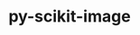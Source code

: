 ---
title: "py-scikit-image"
layout: cache
categories: [package, develop]
meta: {"versions": ["0.18.3", "0.20.0"], "compilers": ["gcc@=11.4.0", "gcc@=9.4.0", "oneapi@=2023.2.0", "oneapi@=2023.2.1"], "oss": ["ubuntu20.04"], "platforms": ["linux"], "targets": ["aarch64", "neoverse_v1", "ppc64le", "x86_64_v3"], "stacks": ["e4s", "e4s-arm", "e4s-neoverse_v1", "e4s-oneapi", "e4s-power", "root"], "num_specs": 120, "num_specs_by_stack": {"e4s-arm": 11, "root": 120, "e4s-neoverse_v1": 18, "e4s-power": 29, "e4s": 28, "e4s-oneapi": 34}}
spec_details: [{"hash": "emgnlub26xlrs3d63sxuvil75aewg7ve", "compiler": "gcc@=11.4.0", "versions": ["0.20.0"], "os": "ubuntu20.04", "platform": "linux", "target": "aarch64", "variants": ["build_system=python_pip"], "stacks": ["e4s-arm", "root"], "size": "-", "tarball": "https://binaries.spack.io/develop/build_cache/linux-ubuntu20.04-aarch64/gcc-11.4.0/py-scikit-image-0.20.0/linux-ubuntu20.04-aarch64-gcc-11.4.0-py-scikit-image-0.20.0-emgnlub26xlrs3d63sxuvil75aewg7ve.spack"}, {"hash": "tdtnoyktl3ws3erw2573giunemvx5f6w", "compiler": "gcc@=11.4.0", "versions": ["0.20.0"], "os": "ubuntu20.04", "platform": "linux", "target": "aarch64", "variants": ["build_system=python_pip"], "stacks": ["e4s-arm", "root"], "size": "-", "tarball": "https://binaries.spack.io/develop/build_cache/linux-ubuntu20.04-aarch64/gcc-11.4.0/py-scikit-image-0.20.0/linux-ubuntu20.04-aarch64-gcc-11.4.0-py-scikit-image-0.20.0-tdtnoyktl3ws3erw2573giunemvx5f6w.spack"}, {"hash": "pixkojj2ixl64v3n3lwxa2bdyfpwqtwg", "compiler": "gcc@=11.4.0", "versions": ["0.20.0"], "os": "ubuntu20.04", "platform": "linux", "target": "aarch64", "variants": ["build_system=python_pip"], "stacks": ["e4s-arm", "root"], "size": "-", "tarball": "https://binaries.spack.io/develop/build_cache/linux-ubuntu20.04-aarch64/gcc-11.4.0/py-scikit-image-0.20.0/linux-ubuntu20.04-aarch64-gcc-11.4.0-py-scikit-image-0.20.0-pixkojj2ixl64v3n3lwxa2bdyfpwqtwg.spack"}, {"hash": "e5ksengjhpinkf75nv5cxamnlr2qwyn7", "compiler": "gcc@=11.4.0", "versions": ["0.20.0"], "os": "ubuntu20.04", "platform": "linux", "target": "aarch64", "variants": ["build_system=python_pip"], "stacks": ["e4s-arm", "root"], "size": "-", "tarball": "https://binaries.spack.io/develop/build_cache/linux-ubuntu20.04-aarch64/gcc-11.4.0/py-scikit-image-0.20.0/linux-ubuntu20.04-aarch64-gcc-11.4.0-py-scikit-image-0.20.0-e5ksengjhpinkf75nv5cxamnlr2qwyn7.spack"}, {"hash": "du5wd7e3hjzdl4beo6m5u7nknjxe7r6k", "compiler": "gcc@=11.4.0", "versions": ["0.20.0"], "os": "ubuntu20.04", "platform": "linux", "target": "aarch64", "variants": ["build_system=python_pip"], "stacks": ["e4s-arm", "root"], "size": "-", "tarball": "https://binaries.spack.io/develop/build_cache/linux-ubuntu20.04-aarch64/gcc-11.4.0/py-scikit-image-0.20.0/linux-ubuntu20.04-aarch64-gcc-11.4.0-py-scikit-image-0.20.0-du5wd7e3hjzdl4beo6m5u7nknjxe7r6k.spack"}, {"hash": "bvx2x5vcmc2khfdwhm2zuathghn74qld", "compiler": "gcc@=11.4.0", "versions": ["0.20.0"], "os": "ubuntu20.04", "platform": "linux", "target": "aarch64", "variants": ["build_system=python_pip"], "stacks": ["e4s-arm", "root"], "size": "-", "tarball": "https://binaries.spack.io/develop/build_cache/linux-ubuntu20.04-aarch64/gcc-11.4.0/py-scikit-image-0.20.0/linux-ubuntu20.04-aarch64-gcc-11.4.0-py-scikit-image-0.20.0-bvx2x5vcmc2khfdwhm2zuathghn74qld.spack"}, {"hash": "avtxldinvi36eqetgzmduvf2wrrwkazy", "compiler": "gcc@=11.4.0", "versions": ["0.20.0"], "os": "ubuntu20.04", "platform": "linux", "target": "aarch64", "variants": ["build_system=python_pip"], "stacks": ["e4s-arm", "root"], "size": "-", "tarball": "https://binaries.spack.io/develop/build_cache/linux-ubuntu20.04-aarch64/gcc-11.4.0/py-scikit-image-0.20.0/linux-ubuntu20.04-aarch64-gcc-11.4.0-py-scikit-image-0.20.0-avtxldinvi36eqetgzmduvf2wrrwkazy.spack"}, {"hash": "xzabhomxoyflmq35rpab75znkiask4uf", "compiler": "gcc@=11.4.0", "versions": ["0.20.0"], "os": "ubuntu20.04", "platform": "linux", "target": "aarch64", "variants": ["build_system=python_pip"], "stacks": ["e4s-arm", "root"], "size": "-", "tarball": "https://binaries.spack.io/develop/build_cache/linux-ubuntu20.04-aarch64/gcc-11.4.0/py-scikit-image-0.20.0/linux-ubuntu20.04-aarch64-gcc-11.4.0-py-scikit-image-0.20.0-xzabhomxoyflmq35rpab75znkiask4uf.spack"}, {"hash": "4rexx6su5nflal5xiaixe7ggrhdpi4xl", "compiler": "gcc@=11.4.0", "versions": ["0.20.0"], "os": "ubuntu20.04", "platform": "linux", "target": "aarch64", "variants": ["build_system=python_pip"], "stacks": ["e4s-arm", "root"], "size": "-", "tarball": "https://binaries.spack.io/develop/build_cache/linux-ubuntu20.04-aarch64/gcc-11.4.0/py-scikit-image-0.20.0/linux-ubuntu20.04-aarch64-gcc-11.4.0-py-scikit-image-0.20.0-4rexx6su5nflal5xiaixe7ggrhdpi4xl.spack"}, {"hash": "wpnpw6kex5fjqh4hu5yx6ugfxosqitwz", "compiler": "gcc@=11.4.0", "versions": ["0.18.3"], "os": "ubuntu20.04", "platform": "linux", "target": "aarch64", "variants": ["build_system=python_pip"], "stacks": ["e4s-arm", "root"], "size": "-", "tarball": "https://binaries.spack.io/develop/build_cache/linux-ubuntu20.04-aarch64/gcc-11.4.0/py-scikit-image-0.18.3/linux-ubuntu20.04-aarch64-gcc-11.4.0-py-scikit-image-0.18.3-wpnpw6kex5fjqh4hu5yx6ugfxosqitwz.spack"}, {"hash": "25rtj6r26yuc6gcnw5g3owt7m5kxjkup", "compiler": "gcc@=11.4.0", "versions": ["0.20.0"], "os": "ubuntu20.04", "platform": "linux", "target": "aarch64", "variants": ["build_system=python_pip"], "stacks": ["e4s-arm", "root"], "size": "-", "tarball": "https://binaries.spack.io/develop/build_cache/linux-ubuntu20.04-aarch64/gcc-11.4.0/py-scikit-image-0.20.0/linux-ubuntu20.04-aarch64-gcc-11.4.0-py-scikit-image-0.20.0-25rtj6r26yuc6gcnw5g3owt7m5kxjkup.spack"}, {"hash": "dbgv6zl63sbxslgrsrfg2bwdzil5wqve", "compiler": "gcc@=11.4.0", "versions": ["0.20.0"], "os": "ubuntu20.04", "platform": "linux", "target": "neoverse_v1", "variants": ["build_system=python_pip"], "stacks": ["e4s-neoverse_v1", "root"], "size": "-", "tarball": "https://binaries.spack.io/develop/build_cache/linux-ubuntu20.04-neoverse_v1/gcc-11.4.0/py-scikit-image-0.20.0/linux-ubuntu20.04-neoverse_v1-gcc-11.4.0-py-scikit-image-0.20.0-dbgv6zl63sbxslgrsrfg2bwdzil5wqve.spack"}, {"hash": "23bha5p27korzc45yjdipxfogfgwu7am", "compiler": "gcc@=11.4.0", "versions": ["0.20.0"], "os": "ubuntu20.04", "platform": "linux", "target": "neoverse_v1", "variants": ["build_system=python_pip"], "stacks": ["e4s-neoverse_v1", "root"], "size": "-", "tarball": "https://binaries.spack.io/develop/build_cache/linux-ubuntu20.04-neoverse_v1/gcc-11.4.0/py-scikit-image-0.20.0/linux-ubuntu20.04-neoverse_v1-gcc-11.4.0-py-scikit-image-0.20.0-23bha5p27korzc45yjdipxfogfgwu7am.spack"}, {"hash": "gmyswln4ocbvze5hgu5ahz3qoerwvo63", "compiler": "gcc@=11.4.0", "versions": ["0.20.0"], "os": "ubuntu20.04", "platform": "linux", "target": "neoverse_v1", "variants": ["build_system=python_pip"], "stacks": ["e4s-neoverse_v1", "root"], "size": "-", "tarball": "https://binaries.spack.io/develop/build_cache/linux-ubuntu20.04-neoverse_v1/gcc-11.4.0/py-scikit-image-0.20.0/linux-ubuntu20.04-neoverse_v1-gcc-11.4.0-py-scikit-image-0.20.0-gmyswln4ocbvze5hgu5ahz3qoerwvo63.spack"}, {"hash": "54pq4jqzh6bo2q745m5t74t3cseh4fgq", "compiler": "gcc@=11.4.0", "versions": ["0.20.0"], "os": "ubuntu20.04", "platform": "linux", "target": "neoverse_v1", "variants": ["build_system=python_pip"], "stacks": ["e4s-neoverse_v1", "root"], "size": "-", "tarball": "https://binaries.spack.io/develop/build_cache/linux-ubuntu20.04-neoverse_v1/gcc-11.4.0/py-scikit-image-0.20.0/linux-ubuntu20.04-neoverse_v1-gcc-11.4.0-py-scikit-image-0.20.0-54pq4jqzh6bo2q745m5t74t3cseh4fgq.spack"}, {"hash": "prlfc7o3bz4wjhn76nfi4aq7h6nccmbv", "compiler": "gcc@=11.4.0", "versions": ["0.20.0"], "os": "ubuntu20.04", "platform": "linux", "target": "neoverse_v1", "variants": ["build_system=python_pip"], "stacks": ["e4s-neoverse_v1", "root"], "size": "-", "tarball": "https://binaries.spack.io/develop/build_cache/linux-ubuntu20.04-neoverse_v1/gcc-11.4.0/py-scikit-image-0.20.0/linux-ubuntu20.04-neoverse_v1-gcc-11.4.0-py-scikit-image-0.20.0-prlfc7o3bz4wjhn76nfi4aq7h6nccmbv.spack"}, {"hash": "ll2632gvibq5gf6fglhf45zemhljgll3", "compiler": "gcc@=11.4.0", "versions": ["0.20.0"], "os": "ubuntu20.04", "platform": "linux", "target": "neoverse_v1", "variants": ["build_system=python_pip"], "stacks": ["e4s-neoverse_v1", "root"], "size": "-", "tarball": "https://binaries.spack.io/develop/build_cache/linux-ubuntu20.04-neoverse_v1/gcc-11.4.0/py-scikit-image-0.20.0/linux-ubuntu20.04-neoverse_v1-gcc-11.4.0-py-scikit-image-0.20.0-ll2632gvibq5gf6fglhf45zemhljgll3.spack"}, {"hash": "7sbappmzqheslodwr4tpgwuw6fcihtal", "compiler": "gcc@=11.4.0", "versions": ["0.20.0"], "os": "ubuntu20.04", "platform": "linux", "target": "neoverse_v1", "variants": ["build_system=python_pip"], "stacks": ["e4s-neoverse_v1", "root"], "size": "-", "tarball": "https://binaries.spack.io/develop/build_cache/linux-ubuntu20.04-neoverse_v1/gcc-11.4.0/py-scikit-image-0.20.0/linux-ubuntu20.04-neoverse_v1-gcc-11.4.0-py-scikit-image-0.20.0-7sbappmzqheslodwr4tpgwuw6fcihtal.spack"}, {"hash": "mkbkrjd2zbxalnbdizcdenq5pkwuhccw", "compiler": "gcc@=11.4.0", "versions": ["0.20.0"], "os": "ubuntu20.04", "platform": "linux", "target": "neoverse_v1", "variants": ["build_system=python_pip"], "stacks": ["e4s-neoverse_v1", "root"], "size": "-", "tarball": "https://binaries.spack.io/develop/build_cache/linux-ubuntu20.04-neoverse_v1/gcc-11.4.0/py-scikit-image-0.20.0/linux-ubuntu20.04-neoverse_v1-gcc-11.4.0-py-scikit-image-0.20.0-mkbkrjd2zbxalnbdizcdenq5pkwuhccw.spack"}, {"hash": "ahjbrrw4crvm2qcwvfukfqwijonvznm4", "compiler": "gcc@=11.4.0", "versions": ["0.20.0"], "os": "ubuntu20.04", "platform": "linux", "target": "neoverse_v1", "variants": ["build_system=python_pip"], "stacks": ["e4s-neoverse_v1", "root"], "size": "-", "tarball": "https://binaries.spack.io/develop/build_cache/linux-ubuntu20.04-neoverse_v1/gcc-11.4.0/py-scikit-image-0.20.0/linux-ubuntu20.04-neoverse_v1-gcc-11.4.0-py-scikit-image-0.20.0-ahjbrrw4crvm2qcwvfukfqwijonvznm4.spack"}, {"hash": "kfvun76phpsvvjnrtb6td4etmosvnvx5", "compiler": "gcc@=11.4.0", "versions": ["0.20.0"], "os": "ubuntu20.04", "platform": "linux", "target": "neoverse_v1", "variants": ["build_system=python_pip"], "stacks": ["e4s-neoverse_v1", "root"], "size": "-", "tarball": "https://binaries.spack.io/develop/build_cache/linux-ubuntu20.04-neoverse_v1/gcc-11.4.0/py-scikit-image-0.20.0/linux-ubuntu20.04-neoverse_v1-gcc-11.4.0-py-scikit-image-0.20.0-kfvun76phpsvvjnrtb6td4etmosvnvx5.spack"}, {"hash": "r3mf23eve5k3t7fbhyojiuhhzablhchc", "compiler": "gcc@=11.4.0", "versions": ["0.20.0"], "os": "ubuntu20.04", "platform": "linux", "target": "neoverse_v1", "variants": ["build_system=python_pip"], "stacks": ["e4s-neoverse_v1", "root"], "size": "-", "tarball": "https://binaries.spack.io/develop/build_cache/linux-ubuntu20.04-neoverse_v1/gcc-11.4.0/py-scikit-image-0.20.0/linux-ubuntu20.04-neoverse_v1-gcc-11.4.0-py-scikit-image-0.20.0-r3mf23eve5k3t7fbhyojiuhhzablhchc.spack"}, {"hash": "ib2rapcoh7k5sccpgqqg6qgingvo2j5x", "compiler": "gcc@=11.4.0", "versions": ["0.20.0"], "os": "ubuntu20.04", "platform": "linux", "target": "neoverse_v1", "variants": ["build_system=python_pip"], "stacks": ["e4s-neoverse_v1", "root"], "size": "-", "tarball": "https://binaries.spack.io/develop/build_cache/linux-ubuntu20.04-neoverse_v1/gcc-11.4.0/py-scikit-image-0.20.0/linux-ubuntu20.04-neoverse_v1-gcc-11.4.0-py-scikit-image-0.20.0-ib2rapcoh7k5sccpgqqg6qgingvo2j5x.spack"}, {"hash": "rajnkdvnsgtfbfudlirxcrjtl75g42er", "compiler": "gcc@=11.4.0", "versions": ["0.20.0"], "os": "ubuntu20.04", "platform": "linux", "target": "neoverse_v1", "variants": ["build_system=python_pip"], "stacks": ["e4s-neoverse_v1", "root"], "size": "-", "tarball": "https://binaries.spack.io/develop/build_cache/linux-ubuntu20.04-neoverse_v1/gcc-11.4.0/py-scikit-image-0.20.0/linux-ubuntu20.04-neoverse_v1-gcc-11.4.0-py-scikit-image-0.20.0-rajnkdvnsgtfbfudlirxcrjtl75g42er.spack"}, {"hash": "gktvughtq42xz4pkeyxgd2yu6favqd2q", "compiler": "gcc@=11.4.0", "versions": ["0.20.0"], "os": "ubuntu20.04", "platform": "linux", "target": "neoverse_v1", "variants": ["build_system=python_pip"], "stacks": ["e4s-neoverse_v1", "root"], "size": "-", "tarball": "https://binaries.spack.io/develop/build_cache/linux-ubuntu20.04-neoverse_v1/gcc-11.4.0/py-scikit-image-0.20.0/linux-ubuntu20.04-neoverse_v1-gcc-11.4.0-py-scikit-image-0.20.0-gktvughtq42xz4pkeyxgd2yu6favqd2q.spack"}, {"hash": "62gusnrjzwjplwvrciuxwulk2b3ilbqj", "compiler": "gcc@=11.4.0", "versions": ["0.20.0"], "os": "ubuntu20.04", "platform": "linux", "target": "neoverse_v1", "variants": ["build_system=python_pip"], "stacks": ["e4s-neoverse_v1", "root"], "size": "-", "tarball": "https://binaries.spack.io/develop/build_cache/linux-ubuntu20.04-neoverse_v1/gcc-11.4.0/py-scikit-image-0.20.0/linux-ubuntu20.04-neoverse_v1-gcc-11.4.0-py-scikit-image-0.20.0-62gusnrjzwjplwvrciuxwulk2b3ilbqj.spack"}, {"hash": "fbjbbybhjxjjgis3uoolqzgdthhnpdcm", "compiler": "gcc@=11.4.0", "versions": ["0.20.0"], "os": "ubuntu20.04", "platform": "linux", "target": "neoverse_v1", "variants": ["build_system=python_pip"], "stacks": ["e4s-neoverse_v1", "root"], "size": "-", "tarball": "https://binaries.spack.io/develop/build_cache/linux-ubuntu20.04-neoverse_v1/gcc-11.4.0/py-scikit-image-0.20.0/linux-ubuntu20.04-neoverse_v1-gcc-11.4.0-py-scikit-image-0.20.0-fbjbbybhjxjjgis3uoolqzgdthhnpdcm.spack"}, {"hash": "kgp5fzfwlgi4dy7qkfwkta6osg6vr3ii", "compiler": "gcc@=11.4.0", "versions": ["0.20.0"], "os": "ubuntu20.04", "platform": "linux", "target": "neoverse_v1", "variants": ["build_system=python_pip"], "stacks": ["e4s-neoverse_v1", "root"], "size": "-", "tarball": "https://binaries.spack.io/develop/build_cache/linux-ubuntu20.04-neoverse_v1/gcc-11.4.0/py-scikit-image-0.20.0/linux-ubuntu20.04-neoverse_v1-gcc-11.4.0-py-scikit-image-0.20.0-kgp5fzfwlgi4dy7qkfwkta6osg6vr3ii.spack"}, {"hash": "etqko7yqpxmfra4jd4mf7fniclnmhxlg", "compiler": "gcc@=11.4.0", "versions": ["0.20.0"], "os": "ubuntu20.04", "platform": "linux", "target": "neoverse_v1", "variants": ["build_system=python_pip"], "stacks": ["e4s-neoverse_v1", "root"], "size": "-", "tarball": "https://binaries.spack.io/develop/build_cache/linux-ubuntu20.04-neoverse_v1/gcc-11.4.0/py-scikit-image-0.20.0/linux-ubuntu20.04-neoverse_v1-gcc-11.4.0-py-scikit-image-0.20.0-etqko7yqpxmfra4jd4mf7fniclnmhxlg.spack"}, {"hash": "sevd7voriqoifo6koavi6mwqaezz4i7t", "compiler": "gcc@=9.4.0", "versions": ["0.20.0"], "os": "ubuntu20.04", "platform": "linux", "target": "ppc64le", "variants": ["build_system=python_pip"], "stacks": ["root", "e4s-power"], "size": "-", "tarball": "https://binaries.spack.io/develop/build_cache/linux-ubuntu20.04-ppc64le/gcc-9.4.0/py-scikit-image-0.20.0/linux-ubuntu20.04-ppc64le-gcc-9.4.0-py-scikit-image-0.20.0-sevd7voriqoifo6koavi6mwqaezz4i7t.spack"}, {"hash": "axzlv2fijqprsfuzfesb6xkpmaseisr4", "compiler": "gcc@=9.4.0", "versions": ["0.20.0"], "os": "ubuntu20.04", "platform": "linux", "target": "ppc64le", "variants": ["build_system=python_pip"], "stacks": ["root", "e4s-power"], "size": "-", "tarball": "https://binaries.spack.io/develop/build_cache/linux-ubuntu20.04-ppc64le/gcc-9.4.0/py-scikit-image-0.20.0/linux-ubuntu20.04-ppc64le-gcc-9.4.0-py-scikit-image-0.20.0-axzlv2fijqprsfuzfesb6xkpmaseisr4.spack"}, {"hash": "qrchq252fyfbyoj7nxxsyo6hn3226qya", "compiler": "gcc@=9.4.0", "versions": ["0.20.0"], "os": "ubuntu20.04", "platform": "linux", "target": "ppc64le", "variants": ["build_system=python_pip"], "stacks": ["root", "e4s-power"], "size": "-", "tarball": "https://binaries.spack.io/develop/build_cache/linux-ubuntu20.04-ppc64le/gcc-9.4.0/py-scikit-image-0.20.0/linux-ubuntu20.04-ppc64le-gcc-9.4.0-py-scikit-image-0.20.0-qrchq252fyfbyoj7nxxsyo6hn3226qya.spack"}, {"hash": "yhnysc4xjs4rwvncjeqapzlmnbrpseju", "compiler": "gcc@=9.4.0", "versions": ["0.20.0"], "os": "ubuntu20.04", "platform": "linux", "target": "ppc64le", "variants": ["build_system=python_pip"], "stacks": ["root", "e4s-power"], "size": "-", "tarball": "https://binaries.spack.io/develop/build_cache/linux-ubuntu20.04-ppc64le/gcc-9.4.0/py-scikit-image-0.20.0/linux-ubuntu20.04-ppc64le-gcc-9.4.0-py-scikit-image-0.20.0-yhnysc4xjs4rwvncjeqapzlmnbrpseju.spack"}, {"hash": "nip6s6akvdlvcdzeph2aek3kp2wzhcfi", "compiler": "gcc@=9.4.0", "versions": ["0.20.0"], "os": "ubuntu20.04", "platform": "linux", "target": "ppc64le", "variants": ["build_system=python_pip"], "stacks": ["root", "e4s-power"], "size": "-", "tarball": "https://binaries.spack.io/develop/build_cache/linux-ubuntu20.04-ppc64le/gcc-9.4.0/py-scikit-image-0.20.0/linux-ubuntu20.04-ppc64le-gcc-9.4.0-py-scikit-image-0.20.0-nip6s6akvdlvcdzeph2aek3kp2wzhcfi.spack"}, {"hash": "xbawviog2w67frgf2jfxe5ypqbo2htlw", "compiler": "gcc@=9.4.0", "versions": ["0.20.0"], "os": "ubuntu20.04", "platform": "linux", "target": "ppc64le", "variants": ["build_system=python_pip"], "stacks": ["root", "e4s-power"], "size": "-", "tarball": "https://binaries.spack.io/develop/build_cache/linux-ubuntu20.04-ppc64le/gcc-9.4.0/py-scikit-image-0.20.0/linux-ubuntu20.04-ppc64le-gcc-9.4.0-py-scikit-image-0.20.0-xbawviog2w67frgf2jfxe5ypqbo2htlw.spack"}, {"hash": "lw7mjy4fqs5kf43xkn6pguyh23pk3pt3", "compiler": "gcc@=9.4.0", "versions": ["0.20.0"], "os": "ubuntu20.04", "platform": "linux", "target": "ppc64le", "variants": ["build_system=python_pip"], "stacks": ["root", "e4s-power"], "size": "-", "tarball": "https://binaries.spack.io/develop/build_cache/linux-ubuntu20.04-ppc64le/gcc-9.4.0/py-scikit-image-0.20.0/linux-ubuntu20.04-ppc64le-gcc-9.4.0-py-scikit-image-0.20.0-lw7mjy4fqs5kf43xkn6pguyh23pk3pt3.spack"}, {"hash": "weghc7hoiiaolo6mofymo2e7iivw5udp", "compiler": "gcc@=9.4.0", "versions": ["0.20.0"], "os": "ubuntu20.04", "platform": "linux", "target": "ppc64le", "variants": ["build_system=python_pip"], "stacks": ["root", "e4s-power"], "size": "-", "tarball": "https://binaries.spack.io/develop/build_cache/linux-ubuntu20.04-ppc64le/gcc-9.4.0/py-scikit-image-0.20.0/linux-ubuntu20.04-ppc64le-gcc-9.4.0-py-scikit-image-0.20.0-weghc7hoiiaolo6mofymo2e7iivw5udp.spack"}, {"hash": "epfr7elk55mrlpw7g3en2vs6jmfm4chq", "compiler": "gcc@=9.4.0", "versions": ["0.20.0"], "os": "ubuntu20.04", "platform": "linux", "target": "ppc64le", "variants": ["build_system=python_pip"], "stacks": ["root", "e4s-power"], "size": "-", "tarball": "https://binaries.spack.io/develop/build_cache/linux-ubuntu20.04-ppc64le/gcc-9.4.0/py-scikit-image-0.20.0/linux-ubuntu20.04-ppc64le-gcc-9.4.0-py-scikit-image-0.20.0-epfr7elk55mrlpw7g3en2vs6jmfm4chq.spack"}, {"hash": "e2uodjkkrr36r32k4h4kd5puzs6oh3oo", "compiler": "gcc@=9.4.0", "versions": ["0.20.0"], "os": "ubuntu20.04", "platform": "linux", "target": "ppc64le", "variants": ["build_system=python_pip"], "stacks": ["root", "e4s-power"], "size": "-", "tarball": "https://binaries.spack.io/develop/build_cache/linux-ubuntu20.04-ppc64le/gcc-9.4.0/py-scikit-image-0.20.0/linux-ubuntu20.04-ppc64le-gcc-9.4.0-py-scikit-image-0.20.0-e2uodjkkrr36r32k4h4kd5puzs6oh3oo.spack"}, {"hash": "x2a7ga6log6o5gxhwrxh5itdwkwbkjoe", "compiler": "gcc@=9.4.0", "versions": ["0.20.0"], "os": "ubuntu20.04", "platform": "linux", "target": "ppc64le", "variants": ["build_system=python_pip"], "stacks": ["root", "e4s-power"], "size": "-", "tarball": "https://binaries.spack.io/develop/build_cache/linux-ubuntu20.04-ppc64le/gcc-9.4.0/py-scikit-image-0.20.0/linux-ubuntu20.04-ppc64le-gcc-9.4.0-py-scikit-image-0.20.0-x2a7ga6log6o5gxhwrxh5itdwkwbkjoe.spack"}, {"hash": "xgth7ya7izcmzhvinucxxfmgytdaz4wz", "compiler": "gcc@=9.4.0", "versions": ["0.20.0"], "os": "ubuntu20.04", "platform": "linux", "target": "ppc64le", "variants": ["build_system=python_pip"], "stacks": ["root", "e4s-power"], "size": "-", "tarball": "https://binaries.spack.io/develop/build_cache/linux-ubuntu20.04-ppc64le/gcc-9.4.0/py-scikit-image-0.20.0/linux-ubuntu20.04-ppc64le-gcc-9.4.0-py-scikit-image-0.20.0-xgth7ya7izcmzhvinucxxfmgytdaz4wz.spack"}, {"hash": "y27ayyeaimebvfw6j7nxjjuleipkvddl", "compiler": "gcc@=9.4.0", "versions": ["0.20.0"], "os": "ubuntu20.04", "platform": "linux", "target": "ppc64le", "variants": ["build_system=python_pip"], "stacks": ["root", "e4s-power"], "size": "-", "tarball": "https://binaries.spack.io/develop/build_cache/linux-ubuntu20.04-ppc64le/gcc-9.4.0/py-scikit-image-0.20.0/linux-ubuntu20.04-ppc64le-gcc-9.4.0-py-scikit-image-0.20.0-y27ayyeaimebvfw6j7nxjjuleipkvddl.spack"}, {"hash": "z5ulon4nuhr5grgrjftow63lhnlgtivb", "compiler": "gcc@=9.4.0", "versions": ["0.20.0"], "os": "ubuntu20.04", "platform": "linux", "target": "ppc64le", "variants": ["build_system=python_pip"], "stacks": ["root", "e4s-power"], "size": "-", "tarball": "https://binaries.spack.io/develop/build_cache/linux-ubuntu20.04-ppc64le/gcc-9.4.0/py-scikit-image-0.20.0/linux-ubuntu20.04-ppc64le-gcc-9.4.0-py-scikit-image-0.20.0-z5ulon4nuhr5grgrjftow63lhnlgtivb.spack"}, {"hash": "n2tnhwuxytkslx5ajh2uqk3vbbvvm7hu", "compiler": "gcc@=9.4.0", "versions": ["0.20.0"], "os": "ubuntu20.04", "platform": "linux", "target": "ppc64le", "variants": ["build_system=python_pip"], "stacks": ["root", "e4s-power"], "size": "-", "tarball": "https://binaries.spack.io/develop/build_cache/linux-ubuntu20.04-ppc64le/gcc-9.4.0/py-scikit-image-0.20.0/linux-ubuntu20.04-ppc64le-gcc-9.4.0-py-scikit-image-0.20.0-n2tnhwuxytkslx5ajh2uqk3vbbvvm7hu.spack"}, {"hash": "ubptcbb5i7zi2o6lrb4av3fq4vuhrgay", "compiler": "gcc@=9.4.0", "versions": ["0.20.0"], "os": "ubuntu20.04", "platform": "linux", "target": "ppc64le", "variants": ["build_system=python_pip"], "stacks": ["root", "e4s-power"], "size": "-", "tarball": "https://binaries.spack.io/develop/build_cache/linux-ubuntu20.04-ppc64le/gcc-9.4.0/py-scikit-image-0.20.0/linux-ubuntu20.04-ppc64le-gcc-9.4.0-py-scikit-image-0.20.0-ubptcbb5i7zi2o6lrb4av3fq4vuhrgay.spack"}, {"hash": "5wsqhmcequbfwn5davos335cgmbs4d3u", "compiler": "gcc@=9.4.0", "versions": ["0.20.0"], "os": "ubuntu20.04", "platform": "linux", "target": "ppc64le", "variants": ["build_system=python_pip"], "stacks": ["root", "e4s-power"], "size": "-", "tarball": "https://binaries.spack.io/develop/build_cache/linux-ubuntu20.04-ppc64le/gcc-9.4.0/py-scikit-image-0.20.0/linux-ubuntu20.04-ppc64le-gcc-9.4.0-py-scikit-image-0.20.0-5wsqhmcequbfwn5davos335cgmbs4d3u.spack"}, {"hash": "vejb6xsztdimpq7q5m26i7jkiiprffuq", "compiler": "gcc@=9.4.0", "versions": ["0.20.0"], "os": "ubuntu20.04", "platform": "linux", "target": "ppc64le", "variants": ["build_system=python_pip"], "stacks": ["root", "e4s-power"], "size": "-", "tarball": "https://binaries.spack.io/develop/build_cache/linux-ubuntu20.04-ppc64le/gcc-9.4.0/py-scikit-image-0.20.0/linux-ubuntu20.04-ppc64le-gcc-9.4.0-py-scikit-image-0.20.0-vejb6xsztdimpq7q5m26i7jkiiprffuq.spack"}, {"hash": "s6l76dnjtpat3uw42xxvg6blbtijphp4", "compiler": "gcc@=9.4.0", "versions": ["0.20.0"], "os": "ubuntu20.04", "platform": "linux", "target": "ppc64le", "variants": ["build_system=python_pip"], "stacks": ["root", "e4s-power"], "size": "-", "tarball": "https://binaries.spack.io/develop/build_cache/linux-ubuntu20.04-ppc64le/gcc-9.4.0/py-scikit-image-0.20.0/linux-ubuntu20.04-ppc64le-gcc-9.4.0-py-scikit-image-0.20.0-s6l76dnjtpat3uw42xxvg6blbtijphp4.spack"}, {"hash": "pexxlr7tsdj3rmsovbqjvc4zmt5xwip4", "compiler": "gcc@=9.4.0", "versions": ["0.20.0"], "os": "ubuntu20.04", "platform": "linux", "target": "ppc64le", "variants": ["build_system=python_pip"], "stacks": ["root", "e4s-power"], "size": "-", "tarball": "https://binaries.spack.io/develop/build_cache/linux-ubuntu20.04-ppc64le/gcc-9.4.0/py-scikit-image-0.20.0/linux-ubuntu20.04-ppc64le-gcc-9.4.0-py-scikit-image-0.20.0-pexxlr7tsdj3rmsovbqjvc4zmt5xwip4.spack"}, {"hash": "2p3phl5qr7xpvwguw5hhpsuoblfkokoa", "compiler": "gcc@=9.4.0", "versions": ["0.20.0"], "os": "ubuntu20.04", "platform": "linux", "target": "ppc64le", "variants": ["build_system=python_pip"], "stacks": ["root", "e4s-power"], "size": "-", "tarball": "https://binaries.spack.io/develop/build_cache/linux-ubuntu20.04-ppc64le/gcc-9.4.0/py-scikit-image-0.20.0/linux-ubuntu20.04-ppc64le-gcc-9.4.0-py-scikit-image-0.20.0-2p3phl5qr7xpvwguw5hhpsuoblfkokoa.spack"}, {"hash": "4eehfjukc76xtd44nmtpsieyutyoqopc", "compiler": "gcc@=9.4.0", "versions": ["0.20.0"], "os": "ubuntu20.04", "platform": "linux", "target": "ppc64le", "variants": ["build_system=python_pip"], "stacks": ["root", "e4s-power"], "size": "-", "tarball": "https://binaries.spack.io/develop/build_cache/linux-ubuntu20.04-ppc64le/gcc-9.4.0/py-scikit-image-0.20.0/linux-ubuntu20.04-ppc64le-gcc-9.4.0-py-scikit-image-0.20.0-4eehfjukc76xtd44nmtpsieyutyoqopc.spack"}, {"hash": "lpp52uzwa6gexfs2xwoxbfqed6c7rdfs", "compiler": "gcc@=9.4.0", "versions": ["0.20.0"], "os": "ubuntu20.04", "platform": "linux", "target": "ppc64le", "variants": ["build_system=python_pip"], "stacks": ["root", "e4s-power"], "size": "-", "tarball": "https://binaries.spack.io/develop/build_cache/linux-ubuntu20.04-ppc64le/gcc-9.4.0/py-scikit-image-0.20.0/linux-ubuntu20.04-ppc64le-gcc-9.4.0-py-scikit-image-0.20.0-lpp52uzwa6gexfs2xwoxbfqed6c7rdfs.spack"}, {"hash": "snng2ijd6zs2dbyvyzljj6a4juzdxbox", "compiler": "gcc@=9.4.0", "versions": ["0.20.0"], "os": "ubuntu20.04", "platform": "linux", "target": "ppc64le", "variants": ["build_system=python_pip"], "stacks": ["root", "e4s-power"], "size": "-", "tarball": "https://binaries.spack.io/develop/build_cache/linux-ubuntu20.04-ppc64le/gcc-9.4.0/py-scikit-image-0.20.0/linux-ubuntu20.04-ppc64le-gcc-9.4.0-py-scikit-image-0.20.0-snng2ijd6zs2dbyvyzljj6a4juzdxbox.spack"}, {"hash": "ksyabxvziowcjwgedhfzomjibuqyqiwb", "compiler": "gcc@=9.4.0", "versions": ["0.20.0"], "os": "ubuntu20.04", "platform": "linux", "target": "ppc64le", "variants": ["build_system=python_pip"], "stacks": ["root", "e4s-power"], "size": "-", "tarball": "https://binaries.spack.io/develop/build_cache/linux-ubuntu20.04-ppc64le/gcc-9.4.0/py-scikit-image-0.20.0/linux-ubuntu20.04-ppc64le-gcc-9.4.0-py-scikit-image-0.20.0-ksyabxvziowcjwgedhfzomjibuqyqiwb.spack"}, {"hash": "f5a7kffjgqiv257kdq5vpwqokdaatwar", "compiler": "gcc@=9.4.0", "versions": ["0.20.0"], "os": "ubuntu20.04", "platform": "linux", "target": "ppc64le", "variants": ["build_system=python_pip"], "stacks": ["root", "e4s-power"], "size": "-", "tarball": "https://binaries.spack.io/develop/build_cache/linux-ubuntu20.04-ppc64le/gcc-9.4.0/py-scikit-image-0.20.0/linux-ubuntu20.04-ppc64le-gcc-9.4.0-py-scikit-image-0.20.0-f5a7kffjgqiv257kdq5vpwqokdaatwar.spack"}, {"hash": "3kdaewwwzzufglzfjfh3bovbu5lezyhl", "compiler": "gcc@=9.4.0", "versions": ["0.20.0"], "os": "ubuntu20.04", "platform": "linux", "target": "ppc64le", "variants": ["build_system=python_pip"], "stacks": ["root", "e4s-power"], "size": "-", "tarball": "https://binaries.spack.io/develop/build_cache/linux-ubuntu20.04-ppc64le/gcc-9.4.0/py-scikit-image-0.20.0/linux-ubuntu20.04-ppc64le-gcc-9.4.0-py-scikit-image-0.20.0-3kdaewwwzzufglzfjfh3bovbu5lezyhl.spack"}, {"hash": "il5xyff3mdmdufrbsnlgcpzxvrco2lwy", "compiler": "gcc@=9.4.0", "versions": ["0.20.0"], "os": "ubuntu20.04", "platform": "linux", "target": "ppc64le", "variants": ["build_system=python_pip"], "stacks": ["root", "e4s-power"], "size": "-", "tarball": "https://binaries.spack.io/develop/build_cache/linux-ubuntu20.04-ppc64le/gcc-9.4.0/py-scikit-image-0.20.0/linux-ubuntu20.04-ppc64le-gcc-9.4.0-py-scikit-image-0.20.0-il5xyff3mdmdufrbsnlgcpzxvrco2lwy.spack"}, {"hash": "adnogs4ihl3vnmhi4bl36q2ekmq4xq4y", "compiler": "gcc@=9.4.0", "versions": ["0.20.0"], "os": "ubuntu20.04", "platform": "linux", "target": "ppc64le", "variants": ["build_system=python_pip"], "stacks": ["root", "e4s-power"], "size": "-", "tarball": "https://binaries.spack.io/develop/build_cache/linux-ubuntu20.04-ppc64le/gcc-9.4.0/py-scikit-image-0.20.0/linux-ubuntu20.04-ppc64le-gcc-9.4.0-py-scikit-image-0.20.0-adnogs4ihl3vnmhi4bl36q2ekmq4xq4y.spack"}, {"hash": "5hclq66g6jgtpcqdlgxhnaiohpnqbdmy", "compiler": "gcc@=11.4.0", "versions": ["0.20.0"], "os": "ubuntu20.04", "platform": "linux", "target": "x86_64_v3", "variants": ["build_system=python_pip"], "stacks": ["root", "e4s"], "size": "-", "tarball": "https://binaries.spack.io/develop/build_cache/linux-ubuntu20.04-x86_64_v3/gcc-11.4.0/py-scikit-image-0.20.0/linux-ubuntu20.04-x86_64_v3-gcc-11.4.0-py-scikit-image-0.20.0-5hclq66g6jgtpcqdlgxhnaiohpnqbdmy.spack"}, {"hash": "yvzqiq4vzz42qj3dxe7cww5urgbzrrn6", "compiler": "gcc@=11.4.0", "versions": ["0.20.0"], "os": "ubuntu20.04", "platform": "linux", "target": "x86_64_v3", "variants": ["build_system=python_pip"], "stacks": ["root", "e4s"], "size": "-", "tarball": "https://binaries.spack.io/develop/build_cache/linux-ubuntu20.04-x86_64_v3/gcc-11.4.0/py-scikit-image-0.20.0/linux-ubuntu20.04-x86_64_v3-gcc-11.4.0-py-scikit-image-0.20.0-yvzqiq4vzz42qj3dxe7cww5urgbzrrn6.spack"}, {"hash": "zr5atlwlehky7o7e2rpr6i5mqkxpb32h", "compiler": "gcc@=11.4.0", "versions": ["0.20.0"], "os": "ubuntu20.04", "platform": "linux", "target": "x86_64_v3", "variants": ["build_system=python_pip"], "stacks": ["root", "e4s"], "size": "-", "tarball": "https://binaries.spack.io/develop/build_cache/linux-ubuntu20.04-x86_64_v3/gcc-11.4.0/py-scikit-image-0.20.0/linux-ubuntu20.04-x86_64_v3-gcc-11.4.0-py-scikit-image-0.20.0-zr5atlwlehky7o7e2rpr6i5mqkxpb32h.spack"}, {"hash": "plfcdfacpmtwt2bp6qvokcukjjux52zr", "compiler": "gcc@=11.4.0", "versions": ["0.20.0"], "os": "ubuntu20.04", "platform": "linux", "target": "x86_64_v3", "variants": ["build_system=python_pip"], "stacks": ["root", "e4s"], "size": "-", "tarball": "https://binaries.spack.io/develop/build_cache/linux-ubuntu20.04-x86_64_v3/gcc-11.4.0/py-scikit-image-0.20.0/linux-ubuntu20.04-x86_64_v3-gcc-11.4.0-py-scikit-image-0.20.0-plfcdfacpmtwt2bp6qvokcukjjux52zr.spack"}, {"hash": "vrneehsh4pscqyalj6fjovr6zkurumnl", "compiler": "gcc@=11.4.0", "versions": ["0.20.0"], "os": "ubuntu20.04", "platform": "linux", "target": "x86_64_v3", "variants": ["build_system=python_pip"], "stacks": ["root", "e4s"], "size": "-", "tarball": "https://binaries.spack.io/develop/build_cache/linux-ubuntu20.04-x86_64_v3/gcc-11.4.0/py-scikit-image-0.20.0/linux-ubuntu20.04-x86_64_v3-gcc-11.4.0-py-scikit-image-0.20.0-vrneehsh4pscqyalj6fjovr6zkurumnl.spack"}, {"hash": "2fga3hcyusuvehvxuo3atmomadei2rgk", "compiler": "gcc@=11.4.0", "versions": ["0.20.0"], "os": "ubuntu20.04", "platform": "linux", "target": "x86_64_v3", "variants": ["build_system=python_pip"], "stacks": ["root", "e4s"], "size": "-", "tarball": "https://binaries.spack.io/develop/build_cache/linux-ubuntu20.04-x86_64_v3/gcc-11.4.0/py-scikit-image-0.20.0/linux-ubuntu20.04-x86_64_v3-gcc-11.4.0-py-scikit-image-0.20.0-2fga3hcyusuvehvxuo3atmomadei2rgk.spack"}, {"hash": "nlpc7mbwovz5wsotrqwvtkgdvdpt7yre", "compiler": "gcc@=11.4.0", "versions": ["0.20.0"], "os": "ubuntu20.04", "platform": "linux", "target": "x86_64_v3", "variants": ["build_system=python_pip"], "stacks": ["root", "e4s"], "size": "-", "tarball": "https://binaries.spack.io/develop/build_cache/linux-ubuntu20.04-x86_64_v3/gcc-11.4.0/py-scikit-image-0.20.0/linux-ubuntu20.04-x86_64_v3-gcc-11.4.0-py-scikit-image-0.20.0-nlpc7mbwovz5wsotrqwvtkgdvdpt7yre.spack"}, {"hash": "mf5qwyburwmkeecl6iphpt7etdqmtw5o", "compiler": "gcc@=11.4.0", "versions": ["0.20.0"], "os": "ubuntu20.04", "platform": "linux", "target": "x86_64_v3", "variants": ["build_system=python_pip"], "stacks": ["root", "e4s"], "size": "-", "tarball": "https://binaries.spack.io/develop/build_cache/linux-ubuntu20.04-x86_64_v3/gcc-11.4.0/py-scikit-image-0.20.0/linux-ubuntu20.04-x86_64_v3-gcc-11.4.0-py-scikit-image-0.20.0-mf5qwyburwmkeecl6iphpt7etdqmtw5o.spack"}, {"hash": "afq2g2eilkyudhpqiy5bjarpxtd365cu", "compiler": "gcc@=11.4.0", "versions": ["0.20.0"], "os": "ubuntu20.04", "platform": "linux", "target": "x86_64_v3", "variants": ["build_system=python_pip"], "stacks": ["root", "e4s"], "size": "-", "tarball": "https://binaries.spack.io/develop/build_cache/linux-ubuntu20.04-x86_64_v3/gcc-11.4.0/py-scikit-image-0.20.0/linux-ubuntu20.04-x86_64_v3-gcc-11.4.0-py-scikit-image-0.20.0-afq2g2eilkyudhpqiy5bjarpxtd365cu.spack"}, {"hash": "ceplp7djzdn53zvdkydy7llltatzdc6d", "compiler": "gcc@=11.4.0", "versions": ["0.20.0"], "os": "ubuntu20.04", "platform": "linux", "target": "x86_64_v3", "variants": ["build_system=python_pip"], "stacks": ["root", "e4s"], "size": "-", "tarball": "https://binaries.spack.io/develop/build_cache/linux-ubuntu20.04-x86_64_v3/gcc-11.4.0/py-scikit-image-0.20.0/linux-ubuntu20.04-x86_64_v3-gcc-11.4.0-py-scikit-image-0.20.0-ceplp7djzdn53zvdkydy7llltatzdc6d.spack"}, {"hash": "by4iyf5avo56xfzfyliaakfsvadzpqch", "compiler": "gcc@=11.4.0", "versions": ["0.20.0"], "os": "ubuntu20.04", "platform": "linux", "target": "x86_64_v3", "variants": ["build_system=python_pip"], "stacks": ["root", "e4s"], "size": "-", "tarball": "https://binaries.spack.io/develop/build_cache/linux-ubuntu20.04-x86_64_v3/gcc-11.4.0/py-scikit-image-0.20.0/linux-ubuntu20.04-x86_64_v3-gcc-11.4.0-py-scikit-image-0.20.0-by4iyf5avo56xfzfyliaakfsvadzpqch.spack"}, {"hash": "vukdnbesx6oxrgopbz77sfo2m7rgoymx", "compiler": "gcc@=11.4.0", "versions": ["0.20.0"], "os": "ubuntu20.04", "platform": "linux", "target": "x86_64_v3", "variants": ["build_system=python_pip"], "stacks": ["root", "e4s"], "size": "-", "tarball": "https://binaries.spack.io/develop/build_cache/linux-ubuntu20.04-x86_64_v3/gcc-11.4.0/py-scikit-image-0.20.0/linux-ubuntu20.04-x86_64_v3-gcc-11.4.0-py-scikit-image-0.20.0-vukdnbesx6oxrgopbz77sfo2m7rgoymx.spack"}, {"hash": "7jnsmfcruo7tr7xda7daqprwioxf6igo", "compiler": "gcc@=11.4.0", "versions": ["0.20.0"], "os": "ubuntu20.04", "platform": "linux", "target": "x86_64_v3", "variants": ["build_system=python_pip"], "stacks": ["root", "e4s"], "size": "-", "tarball": "https://binaries.spack.io/develop/build_cache/linux-ubuntu20.04-x86_64_v3/gcc-11.4.0/py-scikit-image-0.20.0/linux-ubuntu20.04-x86_64_v3-gcc-11.4.0-py-scikit-image-0.20.0-7jnsmfcruo7tr7xda7daqprwioxf6igo.spack"}, {"hash": "e3ydr5dlkftkjelg52oc22xc4u2waqfg", "compiler": "gcc@=11.4.0", "versions": ["0.20.0"], "os": "ubuntu20.04", "platform": "linux", "target": "x86_64_v3", "variants": ["build_system=python_pip"], "stacks": ["root", "e4s"], "size": "-", "tarball": "https://binaries.spack.io/develop/build_cache/linux-ubuntu20.04-x86_64_v3/gcc-11.4.0/py-scikit-image-0.20.0/linux-ubuntu20.04-x86_64_v3-gcc-11.4.0-py-scikit-image-0.20.0-e3ydr5dlkftkjelg52oc22xc4u2waqfg.spack"}, {"hash": "ynuf7a7xoyrrxcxifktymirk2c2kc5t4", "compiler": "gcc@=11.4.0", "versions": ["0.20.0"], "os": "ubuntu20.04", "platform": "linux", "target": "x86_64_v3", "variants": ["build_system=python_pip"], "stacks": ["root", "e4s"], "size": "-", "tarball": "https://binaries.spack.io/develop/build_cache/linux-ubuntu20.04-x86_64_v3/gcc-11.4.0/py-scikit-image-0.20.0/linux-ubuntu20.04-x86_64_v3-gcc-11.4.0-py-scikit-image-0.20.0-ynuf7a7xoyrrxcxifktymirk2c2kc5t4.spack"}, {"hash": "ihkvbnl4jxtkd2ohwbqysh52tchu3blx", "compiler": "gcc@=11.4.0", "versions": ["0.20.0"], "os": "ubuntu20.04", "platform": "linux", "target": "x86_64_v3", "variants": ["build_system=python_pip"], "stacks": ["root", "e4s"], "size": "-", "tarball": "https://binaries.spack.io/develop/build_cache/linux-ubuntu20.04-x86_64_v3/gcc-11.4.0/py-scikit-image-0.20.0/linux-ubuntu20.04-x86_64_v3-gcc-11.4.0-py-scikit-image-0.20.0-ihkvbnl4jxtkd2ohwbqysh52tchu3blx.spack"}, {"hash": "lrsxaejvkbwczc5f73siyjyge5qrbk6m", "compiler": "gcc@=11.4.0", "versions": ["0.20.0"], "os": "ubuntu20.04", "platform": "linux", "target": "x86_64_v3", "variants": ["build_system=python_pip"], "stacks": ["root", "e4s"], "size": "-", "tarball": "https://binaries.spack.io/develop/build_cache/linux-ubuntu20.04-x86_64_v3/gcc-11.4.0/py-scikit-image-0.20.0/linux-ubuntu20.04-x86_64_v3-gcc-11.4.0-py-scikit-image-0.20.0-lrsxaejvkbwczc5f73siyjyge5qrbk6m.spack"}, {"hash": "xb2c4awz7wfk7m5oxz2cqfe4xcsawsnt", "compiler": "gcc@=11.4.0", "versions": ["0.20.0"], "os": "ubuntu20.04", "platform": "linux", "target": "x86_64_v3", "variants": ["build_system=python_pip"], "stacks": ["root", "e4s"], "size": "-", "tarball": "https://binaries.spack.io/develop/build_cache/linux-ubuntu20.04-x86_64_v3/gcc-11.4.0/py-scikit-image-0.20.0/linux-ubuntu20.04-x86_64_v3-gcc-11.4.0-py-scikit-image-0.20.0-xb2c4awz7wfk7m5oxz2cqfe4xcsawsnt.spack"}, {"hash": "bp7fqcbzsazwojm6cxiaasrjcjad2hnf", "compiler": "gcc@=11.4.0", "versions": ["0.20.0"], "os": "ubuntu20.04", "platform": "linux", "target": "x86_64_v3", "variants": ["build_system=python_pip"], "stacks": ["root", "e4s"], "size": "-", "tarball": "https://binaries.spack.io/develop/build_cache/linux-ubuntu20.04-x86_64_v3/gcc-11.4.0/py-scikit-image-0.20.0/linux-ubuntu20.04-x86_64_v3-gcc-11.4.0-py-scikit-image-0.20.0-bp7fqcbzsazwojm6cxiaasrjcjad2hnf.spack"}, {"hash": "mzsvdmmo3dmvfqbdit736bcxulovtkxy", "compiler": "gcc@=11.4.0", "versions": ["0.20.0"], "os": "ubuntu20.04", "platform": "linux", "target": "x86_64_v3", "variants": ["build_system=python_pip"], "stacks": ["root", "e4s"], "size": "-", "tarball": "https://binaries.spack.io/develop/build_cache/linux-ubuntu20.04-x86_64_v3/gcc-11.4.0/py-scikit-image-0.20.0/linux-ubuntu20.04-x86_64_v3-gcc-11.4.0-py-scikit-image-0.20.0-mzsvdmmo3dmvfqbdit736bcxulovtkxy.spack"}, {"hash": "nywwie4vfyaaheiolwoodlxm4du4rdcn", "compiler": "gcc@=11.4.0", "versions": ["0.20.0"], "os": "ubuntu20.04", "platform": "linux", "target": "x86_64_v3", "variants": ["build_system=python_pip"], "stacks": ["root", "e4s"], "size": "-", "tarball": "https://binaries.spack.io/develop/build_cache/linux-ubuntu20.04-x86_64_v3/gcc-11.4.0/py-scikit-image-0.20.0/linux-ubuntu20.04-x86_64_v3-gcc-11.4.0-py-scikit-image-0.20.0-nywwie4vfyaaheiolwoodlxm4du4rdcn.spack"}, {"hash": "5m4kqnqru2zlutaqa55w5vcxlwcodcm3", "compiler": "gcc@=11.4.0", "versions": ["0.20.0"], "os": "ubuntu20.04", "platform": "linux", "target": "x86_64_v3", "variants": ["build_system=python_pip"], "stacks": ["root", "e4s"], "size": "-", "tarball": "https://binaries.spack.io/develop/build_cache/linux-ubuntu20.04-x86_64_v3/gcc-11.4.0/py-scikit-image-0.20.0/linux-ubuntu20.04-x86_64_v3-gcc-11.4.0-py-scikit-image-0.20.0-5m4kqnqru2zlutaqa55w5vcxlwcodcm3.spack"}, {"hash": "5fi46e65fv6zmswlclxqoqkzgjqxsaqx", "compiler": "gcc@=11.4.0", "versions": ["0.20.0"], "os": "ubuntu20.04", "platform": "linux", "target": "x86_64_v3", "variants": ["build_system=python_pip"], "stacks": ["root", "e4s"], "size": "-", "tarball": "https://binaries.spack.io/develop/build_cache/linux-ubuntu20.04-x86_64_v3/gcc-11.4.0/py-scikit-image-0.20.0/linux-ubuntu20.04-x86_64_v3-gcc-11.4.0-py-scikit-image-0.20.0-5fi46e65fv6zmswlclxqoqkzgjqxsaqx.spack"}, {"hash": "dgvouyj2fe36lkmc7ejaafaqkves477x", "compiler": "gcc@=11.4.0", "versions": ["0.20.0"], "os": "ubuntu20.04", "platform": "linux", "target": "x86_64_v3", "variants": ["build_system=python_pip"], "stacks": ["root", "e4s"], "size": "-", "tarball": "https://binaries.spack.io/develop/build_cache/linux-ubuntu20.04-x86_64_v3/gcc-11.4.0/py-scikit-image-0.20.0/linux-ubuntu20.04-x86_64_v3-gcc-11.4.0-py-scikit-image-0.20.0-dgvouyj2fe36lkmc7ejaafaqkves477x.spack"}, {"hash": "rih5kzlsxve2bt6oihe6hijhcjvl5hra", "compiler": "gcc@=11.4.0", "versions": ["0.20.0"], "os": "ubuntu20.04", "platform": "linux", "target": "x86_64_v3", "variants": ["build_system=python_pip"], "stacks": ["root", "e4s"], "size": "-", "tarball": "https://binaries.spack.io/develop/build_cache/linux-ubuntu20.04-x86_64_v3/gcc-11.4.0/py-scikit-image-0.20.0/linux-ubuntu20.04-x86_64_v3-gcc-11.4.0-py-scikit-image-0.20.0-rih5kzlsxve2bt6oihe6hijhcjvl5hra.spack"}, {"hash": "2z7s7hv4xped6nh7ff53xqolyhvg6cyt", "compiler": "gcc@=11.4.0", "versions": ["0.20.0"], "os": "ubuntu20.04", "platform": "linux", "target": "x86_64_v3", "variants": ["build_system=python_pip"], "stacks": ["root", "e4s"], "size": "-", "tarball": "https://binaries.spack.io/develop/build_cache/linux-ubuntu20.04-x86_64_v3/gcc-11.4.0/py-scikit-image-0.20.0/linux-ubuntu20.04-x86_64_v3-gcc-11.4.0-py-scikit-image-0.20.0-2z7s7hv4xped6nh7ff53xqolyhvg6cyt.spack"}, {"hash": "ld3kqwhgj5kpgguvugq62tffsj3lfigi", "compiler": "gcc@=11.4.0", "versions": ["0.20.0"], "os": "ubuntu20.04", "platform": "linux", "target": "x86_64_v3", "variants": ["build_system=python_pip"], "stacks": ["root", "e4s"], "size": "-", "tarball": "https://binaries.spack.io/develop/build_cache/linux-ubuntu20.04-x86_64_v3/gcc-11.4.0/py-scikit-image-0.20.0/linux-ubuntu20.04-x86_64_v3-gcc-11.4.0-py-scikit-image-0.20.0-ld3kqwhgj5kpgguvugq62tffsj3lfigi.spack"}, {"hash": "ldsxh5dntaczpe3qb6brezjpxqoulx2z", "compiler": "gcc@=11.4.0", "versions": ["0.20.0"], "os": "ubuntu20.04", "platform": "linux", "target": "x86_64_v3", "variants": ["build_system=python_pip"], "stacks": ["root", "e4s"], "size": "-", "tarball": "https://binaries.spack.io/develop/build_cache/linux-ubuntu20.04-x86_64_v3/gcc-11.4.0/py-scikit-image-0.20.0/linux-ubuntu20.04-x86_64_v3-gcc-11.4.0-py-scikit-image-0.20.0-ldsxh5dntaczpe3qb6brezjpxqoulx2z.spack"}, {"hash": "rbgkm5ddmiexpyrmf2yqgomovh5pyxix", "compiler": "oneapi@=2023.2.0", "versions": ["0.20.0"], "os": "ubuntu20.04", "platform": "linux", "target": "x86_64_v3", "variants": ["build_system=python_pip"], "stacks": ["e4s-oneapi", "root"], "size": "-", "tarball": "https://binaries.spack.io/develop/build_cache/linux-ubuntu20.04-x86_64_v3/oneapi-2023.2.0/py-scikit-image-0.20.0/linux-ubuntu20.04-x86_64_v3-oneapi-2023.2.0-py-scikit-image-0.20.0-rbgkm5ddmiexpyrmf2yqgomovh5pyxix.spack"}, {"hash": "gizb66xvlb5j6olz7z4y4pv6pui2djz7", "compiler": "oneapi@=2023.2.0", "versions": ["0.20.0"], "os": "ubuntu20.04", "platform": "linux", "target": "x86_64_v3", "variants": ["build_system=python_pip"], "stacks": ["e4s-oneapi", "root"], "size": "-", "tarball": "https://binaries.spack.io/develop/build_cache/linux-ubuntu20.04-x86_64_v3/oneapi-2023.2.0/py-scikit-image-0.20.0/linux-ubuntu20.04-x86_64_v3-oneapi-2023.2.0-py-scikit-image-0.20.0-gizb66xvlb5j6olz7z4y4pv6pui2djz7.spack"}, {"hash": "ehpb7zxdho7j7m2hv7ls6qjkwkw2dcke", "compiler": "oneapi@=2023.2.0", "versions": ["0.20.0"], "os": "ubuntu20.04", "platform": "linux", "target": "x86_64_v3", "variants": ["build_system=python_pip"], "stacks": ["e4s-oneapi", "root"], "size": "-", "tarball": "https://binaries.spack.io/develop/build_cache/linux-ubuntu20.04-x86_64_v3/oneapi-2023.2.0/py-scikit-image-0.20.0/linux-ubuntu20.04-x86_64_v3-oneapi-2023.2.0-py-scikit-image-0.20.0-ehpb7zxdho7j7m2hv7ls6qjkwkw2dcke.spack"}, {"hash": "oazhsjpyxj34wykq5npsevgo6nndocrm", "compiler": "oneapi@=2023.2.0", "versions": ["0.20.0"], "os": "ubuntu20.04", "platform": "linux", "target": "x86_64_v3", "variants": ["build_system=python_pip"], "stacks": ["e4s-oneapi", "root"], "size": "-", "tarball": "https://binaries.spack.io/develop/build_cache/linux-ubuntu20.04-x86_64_v3/oneapi-2023.2.0/py-scikit-image-0.20.0/linux-ubuntu20.04-x86_64_v3-oneapi-2023.2.0-py-scikit-image-0.20.0-oazhsjpyxj34wykq5npsevgo6nndocrm.spack"}, {"hash": "uqw3crsw3kopymwve33ym2cob34r56mf", "compiler": "oneapi@=2023.2.0", "versions": ["0.20.0"], "os": "ubuntu20.04", "platform": "linux", "target": "x86_64_v3", "variants": ["build_system=python_pip"], "stacks": ["e4s-oneapi", "root"], "size": "-", "tarball": "https://binaries.spack.io/develop/build_cache/linux-ubuntu20.04-x86_64_v3/oneapi-2023.2.0/py-scikit-image-0.20.0/linux-ubuntu20.04-x86_64_v3-oneapi-2023.2.0-py-scikit-image-0.20.0-uqw3crsw3kopymwve33ym2cob34r56mf.spack"}, {"hash": "xtx7vr24zwsln5l3hm4szlmiijtpx3ky", "compiler": "oneapi@=2023.2.1", "versions": ["0.20.0"], "os": "ubuntu20.04", "platform": "linux", "target": "x86_64_v3", "variants": ["build_system=python_pip"], "stacks": ["e4s-oneapi", "root"], "size": "-", "tarball": "https://binaries.spack.io/develop/build_cache/linux-ubuntu20.04-x86_64_v3/oneapi-2023.2.1/py-scikit-image-0.20.0/linux-ubuntu20.04-x86_64_v3-oneapi-2023.2.1-py-scikit-image-0.20.0-xtx7vr24zwsln5l3hm4szlmiijtpx3ky.spack"}, {"hash": "5f5p6gd7nrnf2lobi5f67ubxmmpdg3g6", "compiler": "oneapi@=2023.2.1", "versions": ["0.20.0"], "os": "ubuntu20.04", "platform": "linux", "target": "x86_64_v3", "variants": ["build_system=python_pip"], "stacks": ["e4s-oneapi", "root"], "size": "-", "tarball": "https://binaries.spack.io/develop/build_cache/linux-ubuntu20.04-x86_64_v3/oneapi-2023.2.1/py-scikit-image-0.20.0/linux-ubuntu20.04-x86_64_v3-oneapi-2023.2.1-py-scikit-image-0.20.0-5f5p6gd7nrnf2lobi5f67ubxmmpdg3g6.spack"}, {"hash": "d5yeha6yzmre2gu5fq6yxavhok6zmqrf", "compiler": "oneapi@=2023.2.1", "versions": ["0.20.0"], "os": "ubuntu20.04", "platform": "linux", "target": "x86_64_v3", "variants": ["build_system=python_pip"], "stacks": ["e4s-oneapi", "root"], "size": "-", "tarball": "https://binaries.spack.io/develop/build_cache/linux-ubuntu20.04-x86_64_v3/oneapi-2023.2.1/py-scikit-image-0.20.0/linux-ubuntu20.04-x86_64_v3-oneapi-2023.2.1-py-scikit-image-0.20.0-d5yeha6yzmre2gu5fq6yxavhok6zmqrf.spack"}, {"hash": "txkulmuqjvo32sokmiyvrkx37ffhbcws", "compiler": "oneapi@=2023.2.1", "versions": ["0.20.0"], "os": "ubuntu20.04", "platform": "linux", "target": "x86_64_v3", "variants": ["build_system=python_pip"], "stacks": ["e4s-oneapi", "root"], "size": "-", "tarball": "https://binaries.spack.io/develop/build_cache/linux-ubuntu20.04-x86_64_v3/oneapi-2023.2.1/py-scikit-image-0.20.0/linux-ubuntu20.04-x86_64_v3-oneapi-2023.2.1-py-scikit-image-0.20.0-txkulmuqjvo32sokmiyvrkx37ffhbcws.spack"}, {"hash": "63uzv35xfgihutxoncgfmlnqhawysukl", "compiler": "oneapi@=2023.2.1", "versions": ["0.20.0"], "os": "ubuntu20.04", "platform": "linux", "target": "x86_64_v3", "variants": ["build_system=python_pip"], "stacks": ["e4s-oneapi", "root"], "size": "-", "tarball": "https://binaries.spack.io/develop/build_cache/linux-ubuntu20.04-x86_64_v3/oneapi-2023.2.1/py-scikit-image-0.20.0/linux-ubuntu20.04-x86_64_v3-oneapi-2023.2.1-py-scikit-image-0.20.0-63uzv35xfgihutxoncgfmlnqhawysukl.spack"}, {"hash": "jhxyalbxueyh6kia2dygzkaa4uz6bu3m", "compiler": "oneapi@=2023.2.1", "versions": ["0.20.0"], "os": "ubuntu20.04", "platform": "linux", "target": "x86_64_v3", "variants": ["build_system=python_pip"], "stacks": ["e4s-oneapi", "root"], "size": "-", "tarball": "https://binaries.spack.io/develop/build_cache/linux-ubuntu20.04-x86_64_v3/oneapi-2023.2.1/py-scikit-image-0.20.0/linux-ubuntu20.04-x86_64_v3-oneapi-2023.2.1-py-scikit-image-0.20.0-jhxyalbxueyh6kia2dygzkaa4uz6bu3m.spack"}, {"hash": "pgmogtm5lrepzssfso6j5tnroz436tqb", "compiler": "oneapi@=2023.2.1", "versions": ["0.20.0"], "os": "ubuntu20.04", "platform": "linux", "target": "x86_64_v3", "variants": ["build_system=python_pip"], "stacks": ["e4s-oneapi", "root"], "size": "-", "tarball": "https://binaries.spack.io/develop/build_cache/linux-ubuntu20.04-x86_64_v3/oneapi-2023.2.1/py-scikit-image-0.20.0/linux-ubuntu20.04-x86_64_v3-oneapi-2023.2.1-py-scikit-image-0.20.0-pgmogtm5lrepzssfso6j5tnroz436tqb.spack"}, {"hash": "c6wepiqp3k3ymbcnfs5mnt6licccfls5", "compiler": "oneapi@=2023.2.1", "versions": ["0.20.0"], "os": "ubuntu20.04", "platform": "linux", "target": "x86_64_v3", "variants": ["build_system=python_pip"], "stacks": ["e4s-oneapi", "root"], "size": "-", "tarball": "https://binaries.spack.io/develop/build_cache/linux-ubuntu20.04-x86_64_v3/oneapi-2023.2.1/py-scikit-image-0.20.0/linux-ubuntu20.04-x86_64_v3-oneapi-2023.2.1-py-scikit-image-0.20.0-c6wepiqp3k3ymbcnfs5mnt6licccfls5.spack"}, {"hash": "yfkhwbkxmxdwj4s7c4snbmkgd6vbjbfj", "compiler": "oneapi@=2023.2.1", "versions": ["0.20.0"], "os": "ubuntu20.04", "platform": "linux", "target": "x86_64_v3", "variants": ["build_system=python_pip"], "stacks": ["e4s-oneapi", "root"], "size": "-", "tarball": "https://binaries.spack.io/develop/build_cache/linux-ubuntu20.04-x86_64_v3/oneapi-2023.2.1/py-scikit-image-0.20.0/linux-ubuntu20.04-x86_64_v3-oneapi-2023.2.1-py-scikit-image-0.20.0-yfkhwbkxmxdwj4s7c4snbmkgd6vbjbfj.spack"}, {"hash": "s7hu255pql7dioqyexc4dqikkxpn4s2q", "compiler": "oneapi@=2023.2.1", "versions": ["0.20.0"], "os": "ubuntu20.04", "platform": "linux", "target": "x86_64_v3", "variants": ["build_system=python_pip"], "stacks": ["e4s-oneapi", "root"], "size": "-", "tarball": "https://binaries.spack.io/develop/build_cache/linux-ubuntu20.04-x86_64_v3/oneapi-2023.2.1/py-scikit-image-0.20.0/linux-ubuntu20.04-x86_64_v3-oneapi-2023.2.1-py-scikit-image-0.20.0-s7hu255pql7dioqyexc4dqikkxpn4s2q.spack"}, {"hash": "ianfxqf3d5ohvpzsncp6avjb374ewdbu", "compiler": "oneapi@=2023.2.1", "versions": ["0.20.0"], "os": "ubuntu20.04", "platform": "linux", "target": "x86_64_v3", "variants": ["build_system=python_pip"], "stacks": ["e4s-oneapi", "root"], "size": "-", "tarball": "https://binaries.spack.io/develop/build_cache/linux-ubuntu20.04-x86_64_v3/oneapi-2023.2.1/py-scikit-image-0.20.0/linux-ubuntu20.04-x86_64_v3-oneapi-2023.2.1-py-scikit-image-0.20.0-ianfxqf3d5ohvpzsncp6avjb374ewdbu.spack"}, {"hash": "2jqstbyksms6ejthm3ib7p2toscgo7qj", "compiler": "oneapi@=2023.2.1", "versions": ["0.20.0"], "os": "ubuntu20.04", "platform": "linux", "target": "x86_64_v3", "variants": ["build_system=python_pip"], "stacks": ["e4s-oneapi", "root"], "size": "-", "tarball": "https://binaries.spack.io/develop/build_cache/linux-ubuntu20.04-x86_64_v3/oneapi-2023.2.1/py-scikit-image-0.20.0/linux-ubuntu20.04-x86_64_v3-oneapi-2023.2.1-py-scikit-image-0.20.0-2jqstbyksms6ejthm3ib7p2toscgo7qj.spack"}, {"hash": "42rdjhgfepzxuez6mpfu6zmuossiooal", "compiler": "oneapi@=2023.2.1", "versions": ["0.20.0"], "os": "ubuntu20.04", "platform": "linux", "target": "x86_64_v3", "variants": ["build_system=python_pip"], "stacks": ["e4s-oneapi", "root"], "size": "-", "tarball": "https://binaries.spack.io/develop/build_cache/linux-ubuntu20.04-x86_64_v3/oneapi-2023.2.1/py-scikit-image-0.20.0/linux-ubuntu20.04-x86_64_v3-oneapi-2023.2.1-py-scikit-image-0.20.0-42rdjhgfepzxuez6mpfu6zmuossiooal.spack"}, {"hash": "pk3q537h5nlmtcfslb33twufqxpiexhx", "compiler": "oneapi@=2023.2.1", "versions": ["0.20.0"], "os": "ubuntu20.04", "platform": "linux", "target": "x86_64_v3", "variants": ["build_system=python_pip"], "stacks": ["e4s-oneapi", "root"], "size": "-", "tarball": "https://binaries.spack.io/develop/build_cache/linux-ubuntu20.04-x86_64_v3/oneapi-2023.2.1/py-scikit-image-0.20.0/linux-ubuntu20.04-x86_64_v3-oneapi-2023.2.1-py-scikit-image-0.20.0-pk3q537h5nlmtcfslb33twufqxpiexhx.spack"}, {"hash": "4wrdzajc7riov3hoqdt43jfhdjudbinq", "compiler": "oneapi@=2023.2.1", "versions": ["0.20.0"], "os": "ubuntu20.04", "platform": "linux", "target": "x86_64_v3", "variants": ["build_system=python_pip"], "stacks": ["e4s-oneapi", "root"], "size": "-", "tarball": "https://binaries.spack.io/develop/build_cache/linux-ubuntu20.04-x86_64_v3/oneapi-2023.2.1/py-scikit-image-0.20.0/linux-ubuntu20.04-x86_64_v3-oneapi-2023.2.1-py-scikit-image-0.20.0-4wrdzajc7riov3hoqdt43jfhdjudbinq.spack"}, {"hash": "xlfq4wy4es7rpcsrg5jsmign4pyb2fyu", "compiler": "oneapi@=2023.2.1", "versions": ["0.20.0"], "os": "ubuntu20.04", "platform": "linux", "target": "x86_64_v3", "variants": ["build_system=python_pip"], "stacks": ["e4s-oneapi", "root"], "size": "-", "tarball": "https://binaries.spack.io/develop/build_cache/linux-ubuntu20.04-x86_64_v3/oneapi-2023.2.1/py-scikit-image-0.20.0/linux-ubuntu20.04-x86_64_v3-oneapi-2023.2.1-py-scikit-image-0.20.0-xlfq4wy4es7rpcsrg5jsmign4pyb2fyu.spack"}, {"hash": "fxbary6actbk77r63tm7jpj42tcns6oy", "compiler": "oneapi@=2023.2.1", "versions": ["0.20.0"], "os": "ubuntu20.04", "platform": "linux", "target": "x86_64_v3", "variants": ["build_system=python_pip"], "stacks": ["e4s-oneapi", "root"], "size": "-", "tarball": "https://binaries.spack.io/develop/build_cache/linux-ubuntu20.04-x86_64_v3/oneapi-2023.2.1/py-scikit-image-0.20.0/linux-ubuntu20.04-x86_64_v3-oneapi-2023.2.1-py-scikit-image-0.20.0-fxbary6actbk77r63tm7jpj42tcns6oy.spack"}, {"hash": "56avfg7wyxvqzhm4hchatv62kncsjwby", "compiler": "oneapi@=2023.2.1", "versions": ["0.20.0"], "os": "ubuntu20.04", "platform": "linux", "target": "x86_64_v3", "variants": ["build_system=python_pip"], "stacks": ["e4s-oneapi", "root"], "size": "-", "tarball": "https://binaries.spack.io/develop/build_cache/linux-ubuntu20.04-x86_64_v3/oneapi-2023.2.1/py-scikit-image-0.20.0/linux-ubuntu20.04-x86_64_v3-oneapi-2023.2.1-py-scikit-image-0.20.0-56avfg7wyxvqzhm4hchatv62kncsjwby.spack"}, {"hash": "ealqgphd2yi4bcwwofk3hxffn3h4ofd4", "compiler": "oneapi@=2023.2.1", "versions": ["0.20.0"], "os": "ubuntu20.04", "platform": "linux", "target": "x86_64_v3", "variants": ["build_system=python_pip"], "stacks": ["e4s-oneapi", "root"], "size": "-", "tarball": "https://binaries.spack.io/develop/build_cache/linux-ubuntu20.04-x86_64_v3/oneapi-2023.2.1/py-scikit-image-0.20.0/linux-ubuntu20.04-x86_64_v3-oneapi-2023.2.1-py-scikit-image-0.20.0-ealqgphd2yi4bcwwofk3hxffn3h4ofd4.spack"}, {"hash": "bohqqcb25u42ux75jp2u7xslkvcfozwr", "compiler": "oneapi@=2023.2.1", "versions": ["0.20.0"], "os": "ubuntu20.04", "platform": "linux", "target": "x86_64_v3", "variants": ["build_system=python_pip"], "stacks": ["e4s-oneapi", "root"], "size": "-", "tarball": "https://binaries.spack.io/develop/build_cache/linux-ubuntu20.04-x86_64_v3/oneapi-2023.2.1/py-scikit-image-0.20.0/linux-ubuntu20.04-x86_64_v3-oneapi-2023.2.1-py-scikit-image-0.20.0-bohqqcb25u42ux75jp2u7xslkvcfozwr.spack"}, {"hash": "2ljq5elgs6b7l3rtcyw3fp4kcnpuv5tf", "compiler": "oneapi@=2023.2.1", "versions": ["0.20.0"], "os": "ubuntu20.04", "platform": "linux", "target": "x86_64_v3", "variants": ["build_system=python_pip"], "stacks": ["e4s-oneapi", "root"], "size": "-", "tarball": "https://binaries.spack.io/develop/build_cache/linux-ubuntu20.04-x86_64_v3/oneapi-2023.2.1/py-scikit-image-0.20.0/linux-ubuntu20.04-x86_64_v3-oneapi-2023.2.1-py-scikit-image-0.20.0-2ljq5elgs6b7l3rtcyw3fp4kcnpuv5tf.spack"}, {"hash": "bwipkstfbnzm2qfhmnmm2mjqeib2lm3s", "compiler": "oneapi@=2023.2.1", "versions": ["0.20.0"], "os": "ubuntu20.04", "platform": "linux", "target": "x86_64_v3", "variants": ["build_system=python_pip"], "stacks": ["e4s-oneapi", "root"], "size": "-", "tarball": "https://binaries.spack.io/develop/build_cache/linux-ubuntu20.04-x86_64_v3/oneapi-2023.2.1/py-scikit-image-0.20.0/linux-ubuntu20.04-x86_64_v3-oneapi-2023.2.1-py-scikit-image-0.20.0-bwipkstfbnzm2qfhmnmm2mjqeib2lm3s.spack"}, {"hash": "7ftpvgnbbnofv6ethetee6dmn245weay", "compiler": "oneapi@=2023.2.1", "versions": ["0.20.0"], "os": "ubuntu20.04", "platform": "linux", "target": "x86_64_v3", "variants": ["build_system=python_pip"], "stacks": ["e4s-oneapi", "root"], "size": "-", "tarball": "https://binaries.spack.io/develop/build_cache/linux-ubuntu20.04-x86_64_v3/oneapi-2023.2.1/py-scikit-image-0.20.0/linux-ubuntu20.04-x86_64_v3-oneapi-2023.2.1-py-scikit-image-0.20.0-7ftpvgnbbnofv6ethetee6dmn245weay.spack"}, {"hash": "3w75j4qmwg7bt5e7cxb6flhyam3g6j3u", "compiler": "oneapi@=2023.2.1", "versions": ["0.20.0"], "os": "ubuntu20.04", "platform": "linux", "target": "x86_64_v3", "variants": ["build_system=python_pip"], "stacks": ["e4s-oneapi", "root"], "size": "-", "tarball": "https://binaries.spack.io/develop/build_cache/linux-ubuntu20.04-x86_64_v3/oneapi-2023.2.1/py-scikit-image-0.20.0/linux-ubuntu20.04-x86_64_v3-oneapi-2023.2.1-py-scikit-image-0.20.0-3w75j4qmwg7bt5e7cxb6flhyam3g6j3u.spack"}, {"hash": "6nrgzwd4apyp2nt63vgd4kw7hwvsimxf", "compiler": "oneapi@=2023.2.1", "versions": ["0.20.0"], "os": "ubuntu20.04", "platform": "linux", "target": "x86_64_v3", "variants": ["build_system=python_pip"], "stacks": ["e4s-oneapi", "root"], "size": "-", "tarball": "https://binaries.spack.io/develop/build_cache/linux-ubuntu20.04-x86_64_v3/oneapi-2023.2.1/py-scikit-image-0.20.0/linux-ubuntu20.04-x86_64_v3-oneapi-2023.2.1-py-scikit-image-0.20.0-6nrgzwd4apyp2nt63vgd4kw7hwvsimxf.spack"}, {"hash": "szwzfgvjr3i7jfg5tkta5llg7pfxd63g", "compiler": "oneapi@=2023.2.1", "versions": ["0.20.0"], "os": "ubuntu20.04", "platform": "linux", "target": "x86_64_v3", "variants": ["build_system=python_pip"], "stacks": ["e4s-oneapi", "root"], "size": "-", "tarball": "https://binaries.spack.io/develop/build_cache/linux-ubuntu20.04-x86_64_v3/oneapi-2023.2.1/py-scikit-image-0.20.0/linux-ubuntu20.04-x86_64_v3-oneapi-2023.2.1-py-scikit-image-0.20.0-szwzfgvjr3i7jfg5tkta5llg7pfxd63g.spack"}, {"hash": "r6gc5o67pquknubdyellgf3kaiwdxbnj", "compiler": "oneapi@=2023.2.1", "versions": ["0.20.0"], "os": "ubuntu20.04", "platform": "linux", "target": "x86_64_v3", "variants": ["build_system=python_pip"], "stacks": ["e4s-oneapi", "root"], "size": "-", "tarball": "https://binaries.spack.io/develop/build_cache/linux-ubuntu20.04-x86_64_v3/oneapi-2023.2.1/py-scikit-image-0.20.0/linux-ubuntu20.04-x86_64_v3-oneapi-2023.2.1-py-scikit-image-0.20.0-r6gc5o67pquknubdyellgf3kaiwdxbnj.spack"}, {"hash": "72an6uad5b5q3subxyv5nci2ly7jktop", "compiler": "oneapi@=2023.2.1", "versions": ["0.20.0"], "os": "ubuntu20.04", "platform": "linux", "target": "x86_64_v3", "variants": ["build_system=python_pip"], "stacks": ["e4s-oneapi", "root"], "size": "-", "tarball": "https://binaries.spack.io/develop/build_cache/linux-ubuntu20.04-x86_64_v3/oneapi-2023.2.1/py-scikit-image-0.20.0/linux-ubuntu20.04-x86_64_v3-oneapi-2023.2.1-py-scikit-image-0.20.0-72an6uad5b5q3subxyv5nci2ly7jktop.spack"}, {"hash": "cxb2tr427r2b33tu4hrjfby7noscoxiz", "compiler": "oneapi@=2023.2.1", "versions": ["0.20.0"], "os": "ubuntu20.04", "platform": "linux", "target": "x86_64_v3", "variants": ["build_system=python_pip"], "stacks": ["e4s-oneapi", "root"], "size": "-", "tarball": "https://binaries.spack.io/develop/build_cache/linux-ubuntu20.04-x86_64_v3/oneapi-2023.2.1/py-scikit-image-0.20.0/linux-ubuntu20.04-x86_64_v3-oneapi-2023.2.1-py-scikit-image-0.20.0-cxb2tr427r2b33tu4hrjfby7noscoxiz.spack"}]
---